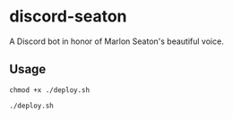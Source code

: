 # discord-seaton

A Discord bot in honor of Marlon Seaton's beautiful voice.

## Usage

`chmod +x ./deploy.sh`

`./deploy.sh`
